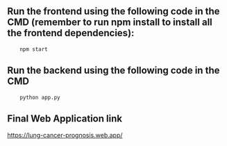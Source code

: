 
## Run the frontend using the following code in the CMD (remember to run npm install to install all the frontend dependencies):
        npm start

## Run the backend using the following code in the CMD
        python app.py

## Final Web Application link
https://lung-cancer-prognosis.web.app/